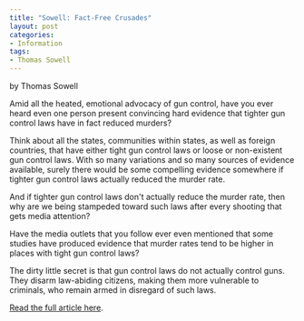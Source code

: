 ```yaml
---
title: "Sowell: Fact-Free Crusades"
layout: post
categories:
- Information
tags:
- Thomas Sowell
---
```


by Thomas Sowell

Amid all the heated, emotional advocacy of gun control, have you ever heard even one person present convincing hard evidence that tighter gun control laws have in fact reduced murders?

Think about all the states, communities within states, as well as foreign countries, that have either tight gun control laws or loose or non-existent gun control laws. With so many variations and so many sources of evidence available, surely there would be some compelling evidence somewhere if tighter gun control laws actually reduced the murder rate.

And if tighter gun control laws don't actually reduce the murder rate, then why are we being stampeded toward such laws after every shooting that gets media attention?

Have the media outlets that you follow ever even mentioned that some studies have produced evidence that murder rates tend to be higher in places with tight gun control laws?

The dirty little secret is that gun control laws do not actually control guns. They disarm law-abiding citizens, making them more vulnerable to criminals, who remain armed in disregard of such laws.

[Read the full article here](https://www.creators.com/conservative/thomas-sowell/fact-free-crusades.html).